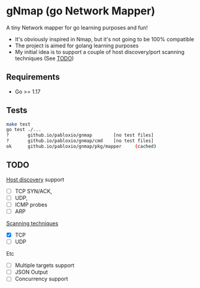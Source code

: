 # gNmap (go Network Mapper)

A tiny Network mapper for go learning purposes and fun!

- It's obviously inspired in Nmap, but it's not going to be 100% compatible
- The project is aimed for golang learning purposes
- My initial idea is to support a couple of host discovery/port scanning techniques (See [TODO](#TODO))

## Requirements

- Go >= 1.17

## Tests

```bash
make test
go test ./...
?       github.io/pabloxio/gnmap        [no test files]
?       github.io/pabloxio/gnmap/cmd    [no test files]
ok      github.io/pabloxio/gnmap/pkg/mapper     (cached)
```

## TODO

[Host discovery](https://nmap.org/book/man-host-discovery.html) support
  - [ ] TCP SYN/ACK,
  - [ ] UDP,
  - [ ] ICMP probes
  - [ ] ARP

[Scanning techniques](https://nmap.org/book/man-port-scanning-techniques.html)
  - [x] TCP
  - [ ] UDP

Etc
- [ ] Multiple targets support
- [ ] JSON Output
- [ ] Concurrency support
